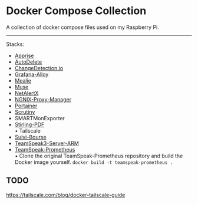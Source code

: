 # Docker Compose Collection

A collection of docker compose files used on my Raspberry Pi.

---

Stacks:<br/>
- [Apprise](https://github.com/caronc/apprise)<br/>
- [AutoDelete](https://github.com/riking/AutoDelete)<br/>
- [ChangeDetection.io](https://github.com/dgtlmoon/changedetection.io)<br/>
- [Grafana-Alloy](https://github.com/grafana/alloy)<br/>
- [Mealie](https://github.com/mealie-recipes/mealie)<br/>
- [Muse](https://github.com/museofficial/muse)<br/>
- [NetAlertX](https://github.com/jokob-sk/NetAlertX)<br/>
- [NGNIX-Proxy-Manager](https://github.com/NginxProxyManager/nginx-proxy-manager)<br/>
- [Portainer](https://github.com/portainer/portainer)<br/>
- [Scrutiny](https://github.com/AnalogJ/scrutiny)<br/>
- SMARTMonExporter<br/>
- [Stirling-PDF](https://github.com/Stirling-Tools/Stirling-PDF)<br/>
• Tailscale<br/>
- [Suivi-Bourse](https://github.com/pbrissaud/suivi-bourse)<br/>
- [TeamSpeak3-Server-ARM](https://github.com/ertagh/teamspeak3-server-arm)<br/>
- [TeamSpeak-Prometheus](https://github.com/TilmannF/teamspeak-prometheus)<br/>
• Clone the original TeamSpeak-Prometheus repository and build the Docker image yourself. `docker build -t teamspeak-prometheus .`<br/>

## TODO

https://tailscale.com/blog/docker-tailscale-guide
